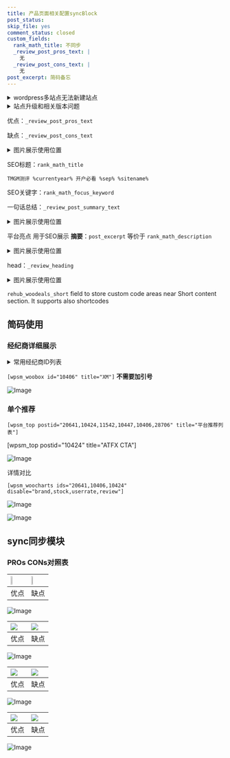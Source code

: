 ```yaml
---
title: 产品页面相关配置syncBlock
post_status: 
skip_file: yes
comment_status: closed
custom_fields:
  rank_math_title: 不同步
  _review_post_pros_text: |
    无
  _review_post_cons_text: |
    无
post_excerpt: 简码备忘
---
```

<details><summary>wordpress多站点无法新建站点</summary>

<li>和报错需要清理cookies一样的原因</li>
<li>wp-config.php里面<code>define( 'SUBDOMAIN_INSTALL', false );//子域名安装</code></li>
<li>新建子站点是用<code>define( 'SUBDOMAIN_INSTALL', true);//子域名安装</code> 完成以后，改成<code>false</code></li>
</details>

<details><summary>站点升级和相关版本问题</summary>

<p>wordpress：5.9.9
woocommerce：7.5.1
出现问题的地方：主题选项里面>><strong>Product layout >>compact style</strong></p>
<p>如何出现没有用过的字段 导致无法保存。先导出配置 然后进行修改，后面再次恢复即可。</p>
<p>出现部分字段无法显示时，需要返回默认布局后，对产品进行保存就好了。</p>
<p></p>
</details>

优点：`_review_post_pros_text`

缺点：`_review_post_cons_text`

<details><summary>图片展示使用位置</summary>

<img src="https://prod-files-secure.s3.us-west-2.amazonaws.com/39ed1227-6d7d-4570-be36-9ccd4a2c4241/f51d3d83-55d4-4bdf-9604-f37ec77ab556/Untitled.png?X-Amz-Algorithm=AWS4-HMAC-SHA256&X-Amz-Content-Sha256=UNSIGNED-PAYLOAD&X-Amz-Credential=ASIAZI2LB466UDZXMFCS%2F20250308%2Fus-west-2%2Fs3%2Faws4_request&X-Amz-Date=20250308T045523Z&X-Amz-Expires=3600&X-Amz-Security-Token=IQoJb3JpZ2luX2VjEAwaCXVzLXdlc3QtMiJGMEQCIAH4PNjn6kY0NyApPZMWtMe%2B774J0K2S4tbJfQ2osj%2BHAiAX8%2BJ7kejcs00gyeRCNSn97G35Zc%2BGe6SHkgZU6BxYaCr%2FAwhVEAAaDDYzNzQyMzE4MzgwNSIMDfwyx4nLI%2F9VbiKgKtwD196McOLNbnchKVt0nMAZK4V7LzaOb28EX58bZIkQtAcElQeGLu9Z1PmsubEPXxaRGRDn%2FpttUnOjgWizePD0CYEXh5Eyo3%2BPL7zx9gYA4DRxCOo%2FNDKH8GOFWLt8PcIhg1X9mKef659GAhEAYEhknf28DITgJX7M3H6qSL6qSYTtOsJQGgKfr66iD4YZCWoXRTxrJ%2FKb55ttaDXeltwV79Rd2g148hTdxrYFRuUMU%2BkgC%2BAjAmjcOCt1v%2Fjp96eJRjWNrAIFSh%2BF0I6kUdGX%2FdCMLSutHuMdkDjZ3KjO%2FXep04kOsV8F0gPH8kyvUpb3MTwFkNkp7sMpaWUyApkDqSsVrBty06ujmOvlf0pg1zdT0CHY2H77IYAFi841N9Egt5FGo%2Fu8mIoDG0znAM4t5XP1UtycOnb6hY5VdhY2AZHyJP8u2%2Fi%2F5%2FV2EF8OoCjVipUp%2BLNUTyfuaX1rFyPmL3P%2FQ5Lj6QPE44OMw6ZvSxHZFxRNroZL9XOzKCoUDn%2FDQwwF400ywvAWvS8RNk3T6H94f0BTUqDcXeSq8n9Z7%2BJhGnbB4p9nSLEHG8H7aLDYgNHxRlwDVSCNU5rLHHx0qjWwPVT%2BFe8v2I2anB2XR%2FhgQXBmZ6T1bYULtjkw6%2FmuvgY6pgGMdFidNus82KtWPKibQ0S6TFgwHzXErJ%2FOfPUTwqt%2FXbH%2B9sRMCFaQVULJ0HXb6RXKfhr2omWxzeE0xv1jp7g1yLJYdayMfUc%2BoVjs5lzPznRcu%2BR5izGwQeICCYa1Iz6LU6dtmq4kzNq9ipQvh2qJo1cy97gTzCnIjhZ3iCde6SYlqmLBOt%2B1VLUee0WufR8lbFeKRwiNXIO79s3a9pdgGuzFZm%2Fm&X-Amz-Signature=d6b3a6f51f750ef8738ca219e7ae31dd32d941208e075e59c6491ea6a3059efe&X-Amz-SignedHeaders=host&x-id=GetObject" alt="Image">
</details>

SEO标题：`rank_math_title`

`TMGM测评 %currentyear% 开户必看 %sep% %sitename%`

SEO关键字：`rank_math_focus_keyword`

一句话总结：`_review_post_summary_text`

<details><summary>图片展示使用位置</summary>

<img src="https://prod-files-secure.s3.us-west-2.amazonaws.com/39ed1227-6d7d-4570-be36-9ccd4a2c4241/4b96a922-296c-4f4e-8630-d1c870cbce01/Untitled.png?X-Amz-Algorithm=AWS4-HMAC-SHA256&X-Amz-Content-Sha256=UNSIGNED-PAYLOAD&X-Amz-Credential=ASIAZI2LB466T5S6A44C%2F20250308%2Fus-west-2%2Fs3%2Faws4_request&X-Amz-Date=20250308T045525Z&X-Amz-Expires=3600&X-Amz-Security-Token=IQoJb3JpZ2luX2VjEAwaCXVzLXdlc3QtMiJIMEYCIQCq4TjgMJxSMIOmbt2AF9zqSghKT7mjsmhs9vATklOEkAIhAKksVV54qXFwFxDNCYAVdp28IhaJIDlCXa2IFILcFreoKv8DCFUQABoMNjM3NDIzMTgzODA1IgyaAwJ%2F1nmWdh63yGAq3AOrioVK0vqwBYKdmRRglCKioBYqjlqO5p%2BA5vhydwKECynxuDuo%2FTH%2FAJQdLEwNTpYsFODIUmLYkcMsUu7Dq%2Bh9jIKGV4IckeeMiw8BBLh2C%2B9U6Ize45I7h7%2BpS3PJF4bf2tXxZVyKJedKT1T3ZvQRuQZN%2BboJp0XowZzvxpIMitKyQfQq1usEq1WsLP1PIhPXlpDNI9bYyLE3yQNnUGSO8XQYh0W2Z5cC7SRUr5wIWtf3H43Sj22ZZj44QWtNuflRIJZMCKr2usyyHZ8zmklvyoi3wEJZqFuAcukeaJgBSQYhB%2FuQd0cl0EPXP5LBnjf2vtnBpA7ZnV9J1%2FhZC0t8r8j0dzZNKlCeK2x1NlglrM27smKm2LzrCsZni4wwrSgbYcf5gQ%2FHMUERd8E4Fb4kzTLgwktPr3Vqa%2Fdv3op4STxD7nI1rsFHvqaM%2F9TRf%2Btdmm%2FR%2FrfF0vX3EaCjB%2B2cNGMy9DMS6LsmPeI8HcvOXCE1AbRDnOdbmrNu2rtndIuhWMpNNlAx32foY64eoU53t4DUWQyUmUqveBthanNNOWxXGyY6H8502q66UdaVORo7zrrVZmKjlUbwKuNKzDR4ZL41wVoltHcFYBU%2BEghJEhwUYDYRatkUqg73QDCb%2Bq6%2BBjqkATLSZH4Px%2FlWmFJr061%2FDpkTKk14n%2B%2BEE8z8hyCKgYO8jCVISdqFX%2Fc8n1FqQ7549ldxcj91y%2B2kV5lqQhJ3VJ6IOVOi7VsO7hgcnd6kIeV6uBC2Xhet4yJYIzoh0nFPWqTwzX5AXIUts%2FBkms5mCccle2UoxkKGb1VwbKwgaBe3HD79eYUkSeaaBsBRNFtq8UzY73NZrCPrBRea6pbLxkGzVCme&X-Amz-Signature=602f78008f2d6324d90736cc8c6af1530f35261c87e8bca1c03cf13e2945c221&X-Amz-SignedHeaders=host&x-id=GetObject" alt="Image">
</details>

平台亮点 用于SEO展示 **摘要**：`post_excerpt`  等价于 `rank_math_description`

<details><summary>图片展示使用位置</summary>

<img src="https://prod-files-secure.s3.us-west-2.amazonaws.com/39ed1227-6d7d-4570-be36-9ccd4a2c4241/1ee11f63-b60a-4dfe-a7a7-d58ff23b5d88/Untitled.png?X-Amz-Algorithm=AWS4-HMAC-SHA256&X-Amz-Content-Sha256=UNSIGNED-PAYLOAD&X-Amz-Credential=ASIAZI2LB466W4F5FRSV%2F20250308%2Fus-west-2%2Fs3%2Faws4_request&X-Amz-Date=20250308T045526Z&X-Amz-Expires=3600&X-Amz-Security-Token=IQoJb3JpZ2luX2VjEAwaCXVzLXdlc3QtMiJHMEUCIQCI%2BGkc027VVPuKeFCPGxNitLLjOc6Aqd0hp%2Fzpr8lOpQIgdHSI2c%2FqvZ1XrYchenIJerUVLS8yR9sg0woaccGmlC4q%2FwMIVRAAGgw2Mzc0MjMxODM4MDUiDEGZ5lY5EWRIiCsyiircA5mSVVkdSRCBuB79puFkjFR1lbMNAgK5q8qgbumAYkDRnHL2UiKLSs0zLWrbBxyGVqyuoSwxh7QuEXlPYEgtBd63AMkDbzyqkKRejzC2ocbqL9zPWLyv3%2Fjbpww61lRCO1dwYPejgUzLUIWOVEbdDJ8ttZ30iwlHQlMCsI8h%2BKcIWox8iZE6iKWAzqMTmeNAMNEkl3qP%2B9FtUEe%2FOFGONFnqfrfE0eFpcv5NtPAYeUqsHiTGdNMrmOw%2BcW3Oi3n%2B%2FtI9%2Bxb6CL0647u0%2FieNWWvLfmYddfgF3Qk8eGwbfe5mM4n06Nj5mCdLYLqQcEDebXA14EnnulT73%2FCtH0KbtmdjoudFPpsWDbHXWf%2FG6cU3RZNW23m%2BOmfeUtVFgvizK2l6nS8Iv5a%2FTcPMTSJyTj5jtRPUB2l79X0Bpc2jU%2Ft6reJi%2BbOxbAIsKjVqRAauvFH6L0gTakabvo7bxFtGCzV2zeMWGU7mANxTpO4A1NECIH9un%2FIfs0zqfzrkeEQfycUdvH64LKXQgRbcWidsqBiVFS2vHrAXbsjkrnB0fNDYCMnQhYlcu2KPnua9Uv70JKc7EIE5LANP5%2BaoWQwCJdpak81Zs6N9A04PO%2FexOCIlBOVFnfPSq3FOiHWoMIP6rr4GOqUBT5RZJCXyvvroYTr5TIkhfYyy%2FhAR4xNsxwXHK58%2FUocnJJpAFPOpsTxrVRG07CMMDPY3fXPrFV5eSD7u309W9IPb2svYnCBJYUOM%2BaznXTnPn8vXHw3Cr31zD2bptVGx2EkgsfuDdPr3MxRVlzUFbF0rN%2BO%2BDYfaQAPOv5N7MrPXDSsZU5RX0cZyHtw4Tw%2B9lziV7kIi9g4oD6TUoFz26W31Ezfy&X-Amz-Signature=d7a2db45cde6c5f4a8b5c0341e9f76cd9f603f184c5f2f7108f113d144c2a208&X-Amz-SignedHeaders=host&x-id=GetObject" alt="Image">
<img src="https://prod-files-secure.s3.us-west-2.amazonaws.com/39ed1227-6d7d-4570-be36-9ccd4a2c4241/ad4118b5-78d8-4fbe-801e-3b29b5d99c01/Untitled.png?X-Amz-Algorithm=AWS4-HMAC-SHA256&X-Amz-Content-Sha256=UNSIGNED-PAYLOAD&X-Amz-Credential=ASIAZI2LB466W4F5FRSV%2F20250308%2Fus-west-2%2Fs3%2Faws4_request&X-Amz-Date=20250308T045526Z&X-Amz-Expires=3600&X-Amz-Security-Token=IQoJb3JpZ2luX2VjEAwaCXVzLXdlc3QtMiJHMEUCIQCI%2BGkc027VVPuKeFCPGxNitLLjOc6Aqd0hp%2Fzpr8lOpQIgdHSI2c%2FqvZ1XrYchenIJerUVLS8yR9sg0woaccGmlC4q%2FwMIVRAAGgw2Mzc0MjMxODM4MDUiDEGZ5lY5EWRIiCsyiircA5mSVVkdSRCBuB79puFkjFR1lbMNAgK5q8qgbumAYkDRnHL2UiKLSs0zLWrbBxyGVqyuoSwxh7QuEXlPYEgtBd63AMkDbzyqkKRejzC2ocbqL9zPWLyv3%2Fjbpww61lRCO1dwYPejgUzLUIWOVEbdDJ8ttZ30iwlHQlMCsI8h%2BKcIWox8iZE6iKWAzqMTmeNAMNEkl3qP%2B9FtUEe%2FOFGONFnqfrfE0eFpcv5NtPAYeUqsHiTGdNMrmOw%2BcW3Oi3n%2B%2FtI9%2Bxb6CL0647u0%2FieNWWvLfmYddfgF3Qk8eGwbfe5mM4n06Nj5mCdLYLqQcEDebXA14EnnulT73%2FCtH0KbtmdjoudFPpsWDbHXWf%2FG6cU3RZNW23m%2BOmfeUtVFgvizK2l6nS8Iv5a%2FTcPMTSJyTj5jtRPUB2l79X0Bpc2jU%2Ft6reJi%2BbOxbAIsKjVqRAauvFH6L0gTakabvo7bxFtGCzV2zeMWGU7mANxTpO4A1NECIH9un%2FIfs0zqfzrkeEQfycUdvH64LKXQgRbcWidsqBiVFS2vHrAXbsjkrnB0fNDYCMnQhYlcu2KPnua9Uv70JKc7EIE5LANP5%2BaoWQwCJdpak81Zs6N9A04PO%2FexOCIlBOVFnfPSq3FOiHWoMIP6rr4GOqUBT5RZJCXyvvroYTr5TIkhfYyy%2FhAR4xNsxwXHK58%2FUocnJJpAFPOpsTxrVRG07CMMDPY3fXPrFV5eSD7u309W9IPb2svYnCBJYUOM%2BaznXTnPn8vXHw3Cr31zD2bptVGx2EkgsfuDdPr3MxRVlzUFbF0rN%2BO%2BDYfaQAPOv5N7MrPXDSsZU5RX0cZyHtw4Tw%2B9lziV7kIi9g4oD6TUoFz26W31Ezfy&X-Amz-Signature=b30e257953afe970647c39801add77e21bf461945e8c28bece2fd9a769a007a2&X-Amz-SignedHeaders=host&x-id=GetObject" alt="Image">
<img src="https://prod-files-secure.s3.us-west-2.amazonaws.com/39ed1227-6d7d-4570-be36-9ccd4a2c4241/a38cf7c9-a79c-4b64-9e94-13589fe0758b/Untitled.png?X-Amz-Algorithm=AWS4-HMAC-SHA256&X-Amz-Content-Sha256=UNSIGNED-PAYLOAD&X-Amz-Credential=ASIAZI2LB466W4F5FRSV%2F20250308%2Fus-west-2%2Fs3%2Faws4_request&X-Amz-Date=20250308T045526Z&X-Amz-Expires=3600&X-Amz-Security-Token=IQoJb3JpZ2luX2VjEAwaCXVzLXdlc3QtMiJHMEUCIQCI%2BGkc027VVPuKeFCPGxNitLLjOc6Aqd0hp%2Fzpr8lOpQIgdHSI2c%2FqvZ1XrYchenIJerUVLS8yR9sg0woaccGmlC4q%2FwMIVRAAGgw2Mzc0MjMxODM4MDUiDEGZ5lY5EWRIiCsyiircA5mSVVkdSRCBuB79puFkjFR1lbMNAgK5q8qgbumAYkDRnHL2UiKLSs0zLWrbBxyGVqyuoSwxh7QuEXlPYEgtBd63AMkDbzyqkKRejzC2ocbqL9zPWLyv3%2Fjbpww61lRCO1dwYPejgUzLUIWOVEbdDJ8ttZ30iwlHQlMCsI8h%2BKcIWox8iZE6iKWAzqMTmeNAMNEkl3qP%2B9FtUEe%2FOFGONFnqfrfE0eFpcv5NtPAYeUqsHiTGdNMrmOw%2BcW3Oi3n%2B%2FtI9%2Bxb6CL0647u0%2FieNWWvLfmYddfgF3Qk8eGwbfe5mM4n06Nj5mCdLYLqQcEDebXA14EnnulT73%2FCtH0KbtmdjoudFPpsWDbHXWf%2FG6cU3RZNW23m%2BOmfeUtVFgvizK2l6nS8Iv5a%2FTcPMTSJyTj5jtRPUB2l79X0Bpc2jU%2Ft6reJi%2BbOxbAIsKjVqRAauvFH6L0gTakabvo7bxFtGCzV2zeMWGU7mANxTpO4A1NECIH9un%2FIfs0zqfzrkeEQfycUdvH64LKXQgRbcWidsqBiVFS2vHrAXbsjkrnB0fNDYCMnQhYlcu2KPnua9Uv70JKc7EIE5LANP5%2BaoWQwCJdpak81Zs6N9A04PO%2FexOCIlBOVFnfPSq3FOiHWoMIP6rr4GOqUBT5RZJCXyvvroYTr5TIkhfYyy%2FhAR4xNsxwXHK58%2FUocnJJpAFPOpsTxrVRG07CMMDPY3fXPrFV5eSD7u309W9IPb2svYnCBJYUOM%2BaznXTnPn8vXHw3Cr31zD2bptVGx2EkgsfuDdPr3MxRVlzUFbF0rN%2BO%2BDYfaQAPOv5N7MrPXDSsZU5RX0cZyHtw4Tw%2B9lziV7kIi9g4oD6TUoFz26W31Ezfy&X-Amz-Signature=4d70c29fb2d92f47e8a31828955c49e492d24bc4cca0078d9e798c9ba65dacf9&X-Amz-SignedHeaders=host&x-id=GetObject" alt="Image">
<img src="https://prod-files-secure.s3.us-west-2.amazonaws.com/39ed1227-6d7d-4570-be36-9ccd4a2c4241/7da6fc1e-d2ac-42ae-8c75-cb5749aa18f6/Untitled.png?X-Amz-Algorithm=AWS4-HMAC-SHA256&X-Amz-Content-Sha256=UNSIGNED-PAYLOAD&X-Amz-Credential=ASIAZI2LB466W4F5FRSV%2F20250308%2Fus-west-2%2Fs3%2Faws4_request&X-Amz-Date=20250308T045526Z&X-Amz-Expires=3600&X-Amz-Security-Token=IQoJb3JpZ2luX2VjEAwaCXVzLXdlc3QtMiJHMEUCIQCI%2BGkc027VVPuKeFCPGxNitLLjOc6Aqd0hp%2Fzpr8lOpQIgdHSI2c%2FqvZ1XrYchenIJerUVLS8yR9sg0woaccGmlC4q%2FwMIVRAAGgw2Mzc0MjMxODM4MDUiDEGZ5lY5EWRIiCsyiircA5mSVVkdSRCBuB79puFkjFR1lbMNAgK5q8qgbumAYkDRnHL2UiKLSs0zLWrbBxyGVqyuoSwxh7QuEXlPYEgtBd63AMkDbzyqkKRejzC2ocbqL9zPWLyv3%2Fjbpww61lRCO1dwYPejgUzLUIWOVEbdDJ8ttZ30iwlHQlMCsI8h%2BKcIWox8iZE6iKWAzqMTmeNAMNEkl3qP%2B9FtUEe%2FOFGONFnqfrfE0eFpcv5NtPAYeUqsHiTGdNMrmOw%2BcW3Oi3n%2B%2FtI9%2Bxb6CL0647u0%2FieNWWvLfmYddfgF3Qk8eGwbfe5mM4n06Nj5mCdLYLqQcEDebXA14EnnulT73%2FCtH0KbtmdjoudFPpsWDbHXWf%2FG6cU3RZNW23m%2BOmfeUtVFgvizK2l6nS8Iv5a%2FTcPMTSJyTj5jtRPUB2l79X0Bpc2jU%2Ft6reJi%2BbOxbAIsKjVqRAauvFH6L0gTakabvo7bxFtGCzV2zeMWGU7mANxTpO4A1NECIH9un%2FIfs0zqfzrkeEQfycUdvH64LKXQgRbcWidsqBiVFS2vHrAXbsjkrnB0fNDYCMnQhYlcu2KPnua9Uv70JKc7EIE5LANP5%2BaoWQwCJdpak81Zs6N9A04PO%2FexOCIlBOVFnfPSq3FOiHWoMIP6rr4GOqUBT5RZJCXyvvroYTr5TIkhfYyy%2FhAR4xNsxwXHK58%2FUocnJJpAFPOpsTxrVRG07CMMDPY3fXPrFV5eSD7u309W9IPb2svYnCBJYUOM%2BaznXTnPn8vXHw3Cr31zD2bptVGx2EkgsfuDdPr3MxRVlzUFbF0rN%2BO%2BDYfaQAPOv5N7MrPXDSsZU5RX0cZyHtw4Tw%2B9lziV7kIi9g4oD6TUoFz26W31Ezfy&X-Amz-Signature=632ad3d7707312bb2a2add9196b1a19a422780036343d6bab55267e369eb30b3&X-Amz-SignedHeaders=host&x-id=GetObject" alt="Image">
<img src="https://prod-files-secure.s3.us-west-2.amazonaws.com/39ed1227-6d7d-4570-be36-9ccd4a2c4241/7e97f40a-eaee-47f5-b2f9-475f96808fa7/Untitled.png?X-Amz-Algorithm=AWS4-HMAC-SHA256&X-Amz-Content-Sha256=UNSIGNED-PAYLOAD&X-Amz-Credential=ASIAZI2LB466W4F5FRSV%2F20250308%2Fus-west-2%2Fs3%2Faws4_request&X-Amz-Date=20250308T045526Z&X-Amz-Expires=3600&X-Amz-Security-Token=IQoJb3JpZ2luX2VjEAwaCXVzLXdlc3QtMiJHMEUCIQCI%2BGkc027VVPuKeFCPGxNitLLjOc6Aqd0hp%2Fzpr8lOpQIgdHSI2c%2FqvZ1XrYchenIJerUVLS8yR9sg0woaccGmlC4q%2FwMIVRAAGgw2Mzc0MjMxODM4MDUiDEGZ5lY5EWRIiCsyiircA5mSVVkdSRCBuB79puFkjFR1lbMNAgK5q8qgbumAYkDRnHL2UiKLSs0zLWrbBxyGVqyuoSwxh7QuEXlPYEgtBd63AMkDbzyqkKRejzC2ocbqL9zPWLyv3%2Fjbpww61lRCO1dwYPejgUzLUIWOVEbdDJ8ttZ30iwlHQlMCsI8h%2BKcIWox8iZE6iKWAzqMTmeNAMNEkl3qP%2B9FtUEe%2FOFGONFnqfrfE0eFpcv5NtPAYeUqsHiTGdNMrmOw%2BcW3Oi3n%2B%2FtI9%2Bxb6CL0647u0%2FieNWWvLfmYddfgF3Qk8eGwbfe5mM4n06Nj5mCdLYLqQcEDebXA14EnnulT73%2FCtH0KbtmdjoudFPpsWDbHXWf%2FG6cU3RZNW23m%2BOmfeUtVFgvizK2l6nS8Iv5a%2FTcPMTSJyTj5jtRPUB2l79X0Bpc2jU%2Ft6reJi%2BbOxbAIsKjVqRAauvFH6L0gTakabvo7bxFtGCzV2zeMWGU7mANxTpO4A1NECIH9un%2FIfs0zqfzrkeEQfycUdvH64LKXQgRbcWidsqBiVFS2vHrAXbsjkrnB0fNDYCMnQhYlcu2KPnua9Uv70JKc7EIE5LANP5%2BaoWQwCJdpak81Zs6N9A04PO%2FexOCIlBOVFnfPSq3FOiHWoMIP6rr4GOqUBT5RZJCXyvvroYTr5TIkhfYyy%2FhAR4xNsxwXHK58%2FUocnJJpAFPOpsTxrVRG07CMMDPY3fXPrFV5eSD7u309W9IPb2svYnCBJYUOM%2BaznXTnPn8vXHw3Cr31zD2bptVGx2EkgsfuDdPr3MxRVlzUFbF0rN%2BO%2BDYfaQAPOv5N7MrPXDSsZU5RX0cZyHtw4Tw%2B9lziV7kIi9g4oD6TUoFz26W31Ezfy&X-Amz-Signature=6811fd58569c8c8302484fcbc29b3a0483bf8ba703ee87e503afbb4710f5135a&X-Amz-SignedHeaders=host&x-id=GetObject" alt="Image">
</details>

head：`_review_heading`

<details><summary>图片展示使用位置</summary>

<img src="https://prod-files-secure.s3.us-west-2.amazonaws.com/39ed1227-6d7d-4570-be36-9ccd4a2c4241/3a4650ad-9887-415c-889a-edd51fa54f27/Untitled.png?X-Amz-Algorithm=AWS4-HMAC-SHA256&X-Amz-Content-Sha256=UNSIGNED-PAYLOAD&X-Amz-Credential=ASIAZI2LB466V7I6ZIJX%2F20250308%2Fus-west-2%2Fs3%2Faws4_request&X-Amz-Date=20250308T045526Z&X-Amz-Expires=3600&X-Amz-Security-Token=IQoJb3JpZ2luX2VjEAwaCXVzLXdlc3QtMiJHMEUCIQC%2Bl5ZJG96FculY2%2Bl8JcKXdxtDIr0GRVyB5J88snIgrgIgNxhaTRXdwp1SyjKuGGyaGcj8O676bmNeiORLbbdDF3Qq%2FwMIVRAAGgw2Mzc0MjMxODM4MDUiDHg89UmVtM5UutZD6SrcA8u03orBjGjVh9cAfhXGN8Oj5k74L7vvOZnq2U4cJoD421X6BuU1h54KBiH9eblNQkbjM1NlLMMvjS9Tnzom0IP2%2FNPbmjFNetwsg%2BQAvu53lXezWWEywn9uHk9tNasCGrwXRAxx2mCWXdI0Tc1UhdTq7SrZfpy9BunndEdl6ZB%2BgKY%2BpCLbIDoZr8tJzhqiO6%2FOJQb8Yp7Tj5BcVt%2FIVMZvscohl7UC2Tdx5n7JIlFgWjiSLmYvZdVwtMfMwsdsuCQYRLzjOP8vSfzywzPhDKmmXhtUrdUmAlhNftlRRzcWcDQ5tpLRrc8%2B5gbJ0jHjhUtBaP9lk3mWOzoQUBWbNkJQtWmkAY7bE2WAtRMWJiVu3rtvynIJQdp6QboIq42JOx%2BQFS7xyx9XsBiPZM24Uiccdu2aGp2tbOVIo3jMDRPGEj4Z8q0Wl6BQIVUOIEtcopdlDuZnunpInfOfxCNi5JgKB97mmHvw6p9coGmbyOuG3UI8SuOluhiP9Ip1zIvGh9%2Fdsqc6rWGwLi9Qftz%2FyrHrizrxS0EA1g%2Fu%2B2wInIdJA2%2B9Acew8ubpnkKSgC%2BJTkW0aW7GYyzxBBgqj94YnzOQpAV1Oej%2BxMrdHMCd7mbR0XbzT9a4DDCiER4LMMz5rr4GOqUBLb1KeC1EgEn5wuTS5LXZY49IZUFcJgvdiM3pe0MCb83bxkQLXcOOYPEp%2Fkp2RLovxERGBBAm1G6druporCHUaHvDM8ZiZhTwaBr1waDMZgVcvwiuU5xU4yCitqcEVIeBs3GdESPmb3R5g32eSuSBv3g4nLxu2QvTFUhSQwMZkgZAWTPL%2BhBETinCAH2fTnfzGaZtW2WzmOqik9yUWA%2FauxfS08g%2F&X-Amz-Signature=0c255519bbef28e64e2bc348dca8c79e3964d2e9541d4e34eb5ca22424db385e&X-Amz-SignedHeaders=host&x-id=GetObject" alt="Image">
</details>

`rehub_woodeals_short`	field to store custom code areas near Short content section. It supports also shortcodes



## 简码使用

### 经纪商详细展示

<details><summary>常用经纪商ID列表</summary>

<pre><code class="php">嘉盛 ===> 20641  [wpsm_woobox id="20641" title="嘉盛"]
易信easymarkets ===> 11542  [wpsm_woobox id="11542" title="易信easymarkets"]
ATFX外汇 ===> 10424  [wpsm_woobox id="10424" title="ATFX"]
XM ===> 10406  [wpsm_woobox id="10406" title="XM"]
TMGM ===> 29622  [wpsm_woobox id="29622" title="TMGM"]
HYCM ===> 10447  [wpsm_woobox id="10447" title="HYCM"]
fpmarkets澳福外汇 ===> 20639  [wpsm_woobox id="20639" title="fpmarkets澳福外汇"]</code></pre>
</details>

`[wpsm_woobox id="10406" title="XM"]` **不需要加引号**

![Image](https://prod-files-secure.s3.us-west-2.amazonaws.com/39ed1227-6d7d-4570-be36-9ccd4a2c4241/4f898f9d-0fa7-4e43-acd3-ac6bc7be575a/Untitled.png?X-Amz-Algorithm=AWS4-HMAC-SHA256&X-Amz-Content-Sha256=UNSIGNED-PAYLOAD&X-Amz-Credential=ASIAZI2LB46645SBHYZZ%2F20250308%2Fus-west-2%2Fs3%2Faws4_request&X-Amz-Date=20250308T045521Z&X-Amz-Expires=3600&X-Amz-Security-Token=IQoJb3JpZ2luX2VjEAwaCXVzLXdlc3QtMiJGMEQCIQChMEcwx2DhpRfumTTZJmPY3k%2BsQXznXGZlMY9YLvE%2BdwIfULUrGf8OF1X7XyxnpjDAvBH5HXTttj5TPwSdou7yQSr%2FAwhVEAAaDDYzNzQyMzE4MzgwNSIMq7Bm1ZQVqrUMNo%2FyKtwDjRUnMpTdKTVUy%2FMTl15xDREScAagb6GVXq88LuS78MtwfK9n%2FKQc1%2BAHSi8VUgNKQlp3tZP%2Fkvx17T%2FUH9YeZXT57bkV9pbtCqVsPrXEdB%2FLJnpUZ2hDwSnP3iZFl3o%2BUOL8yDY52Hu0SUV3fwevfwrsk6w9ZySoe9EKgWVZnUq2Ik4M8flYWZUiSvGCh4P6ybkEcWr53ckELROMW1eWDvIBOSxSBBj8RSwPAA378Zj9cAA8a%2Ff9pgkhTiLmAzBrd8yvpUN3%2BkcnSJ8pwy50%2FqPz%2Fu5%2FICXIxoA4rcRtDi58HHS9mMx655chLBhpiqRtHgz9nmLl7PNx1Uk5F3UZgBqhulQI9K06GhRS3he%2BDCCk%2FUwJLHL7%2BrG2Cpt7J9q2U2vMDw9Kyn0v1aOlYEHb0GaZTw6RIYbCFMRpdCrcRhtG3rXqRQFNsXnL47cY%2BHqAyCVaP3Oz7mrmdvY%2FM66212zj70NpluLzni2wB4vZnKlrIA%2FmmMPQ0KICgCRGXtF0rrCnkjF%2FSAxm6eTAcw6yjmpmk0dl8kZzvSrYGei1GuFli2SNM8N%2FMuOFwONI0%2B3Yi0bkBa6Sb7cpGfihMcBWwow0bC3MK8ScCURm76k1wFl7%2FQvZ%2BFMarBBJt8cw1vmuvgY6pgHAwPPLb4eOjRZEDZHGdjLrmyc4%2FXdOV3cjbLKZMf%2FIV0gG%2FjKTiG1Zwg1rCxclkPJYHZiowuSPmc%2BHktl9BAVEMoV3s5gMlASNBraAV2pSCC9Hd%2BeTy3C3OSx8EDymRfI1qSOg3BzdBEWotjDKs3Jbe91%2Be8aBpovED0FmiLIUpzeTE32DKvRdQTDgJSLNMpporbkfcaDHBToqiP0p%2BQlsY6vkcbnu&X-Amz-Signature=a551973ecca2d494519f30648c4e534b1abc3e63db77956aba86a540eaa09f04&X-Amz-SignedHeaders=host&x-id=GetObject)

### 单个推荐
`[wpsm_top postid="20641,10424,11542,10447,10406,28706" title="平台推荐列表"]`

[wpsm_top postid="10424" title="ATFX CTA"]

![Image](https://prod-files-secure.s3.us-west-2.amazonaws.com/39ed1227-6d7d-4570-be36-9ccd4a2c4241/5ac620dc-51a8-48b6-b55d-91f47299193c/Untitled.png?X-Amz-Algorithm=AWS4-HMAC-SHA256&X-Amz-Content-Sha256=UNSIGNED-PAYLOAD&X-Amz-Credential=ASIAZI2LB46645SBHYZZ%2F20250308%2Fus-west-2%2Fs3%2Faws4_request&X-Amz-Date=20250308T045521Z&X-Amz-Expires=3600&X-Amz-Security-Token=IQoJb3JpZ2luX2VjEAwaCXVzLXdlc3QtMiJGMEQCIQChMEcwx2DhpRfumTTZJmPY3k%2BsQXznXGZlMY9YLvE%2BdwIfULUrGf8OF1X7XyxnpjDAvBH5HXTttj5TPwSdou7yQSr%2FAwhVEAAaDDYzNzQyMzE4MzgwNSIMq7Bm1ZQVqrUMNo%2FyKtwDjRUnMpTdKTVUy%2FMTl15xDREScAagb6GVXq88LuS78MtwfK9n%2FKQc1%2BAHSi8VUgNKQlp3tZP%2Fkvx17T%2FUH9YeZXT57bkV9pbtCqVsPrXEdB%2FLJnpUZ2hDwSnP3iZFl3o%2BUOL8yDY52Hu0SUV3fwevfwrsk6w9ZySoe9EKgWVZnUq2Ik4M8flYWZUiSvGCh4P6ybkEcWr53ckELROMW1eWDvIBOSxSBBj8RSwPAA378Zj9cAA8a%2Ff9pgkhTiLmAzBrd8yvpUN3%2BkcnSJ8pwy50%2FqPz%2Fu5%2FICXIxoA4rcRtDi58HHS9mMx655chLBhpiqRtHgz9nmLl7PNx1Uk5F3UZgBqhulQI9K06GhRS3he%2BDCCk%2FUwJLHL7%2BrG2Cpt7J9q2U2vMDw9Kyn0v1aOlYEHb0GaZTw6RIYbCFMRpdCrcRhtG3rXqRQFNsXnL47cY%2BHqAyCVaP3Oz7mrmdvY%2FM66212zj70NpluLzni2wB4vZnKlrIA%2FmmMPQ0KICgCRGXtF0rrCnkjF%2FSAxm6eTAcw6yjmpmk0dl8kZzvSrYGei1GuFli2SNM8N%2FMuOFwONI0%2B3Yi0bkBa6Sb7cpGfihMcBWwow0bC3MK8ScCURm76k1wFl7%2FQvZ%2BFMarBBJt8cw1vmuvgY6pgHAwPPLb4eOjRZEDZHGdjLrmyc4%2FXdOV3cjbLKZMf%2FIV0gG%2FjKTiG1Zwg1rCxclkPJYHZiowuSPmc%2BHktl9BAVEMoV3s5gMlASNBraAV2pSCC9Hd%2BeTy3C3OSx8EDymRfI1qSOg3BzdBEWotjDKs3Jbe91%2Be8aBpovED0FmiLIUpzeTE32DKvRdQTDgJSLNMpporbkfcaDHBToqiP0p%2BQlsY6vkcbnu&X-Amz-Signature=c1729584795bdb929b8f25f7b4bf87d3d163d730a3247e8b71b19fa123b26eac&X-Amz-SignedHeaders=host&x-id=GetObject)

详情对比

`[wpsm_woocharts ids="20641,10406,10424" disable="brand,stock,userrate,review"]`

![Image](https://prod-files-secure.s3.us-west-2.amazonaws.com/39ed1227-6d7d-4570-be36-9ccd4a2c4241/bf3ba45f-b9f3-4295-8aef-b4a495fd25f4/Untitled.png?X-Amz-Algorithm=AWS4-HMAC-SHA256&X-Amz-Content-Sha256=UNSIGNED-PAYLOAD&X-Amz-Credential=ASIAZI2LB46645SBHYZZ%2F20250308%2Fus-west-2%2Fs3%2Faws4_request&X-Amz-Date=20250308T045521Z&X-Amz-Expires=3600&X-Amz-Security-Token=IQoJb3JpZ2luX2VjEAwaCXVzLXdlc3QtMiJGMEQCIQChMEcwx2DhpRfumTTZJmPY3k%2BsQXznXGZlMY9YLvE%2BdwIfULUrGf8OF1X7XyxnpjDAvBH5HXTttj5TPwSdou7yQSr%2FAwhVEAAaDDYzNzQyMzE4MzgwNSIMq7Bm1ZQVqrUMNo%2FyKtwDjRUnMpTdKTVUy%2FMTl15xDREScAagb6GVXq88LuS78MtwfK9n%2FKQc1%2BAHSi8VUgNKQlp3tZP%2Fkvx17T%2FUH9YeZXT57bkV9pbtCqVsPrXEdB%2FLJnpUZ2hDwSnP3iZFl3o%2BUOL8yDY52Hu0SUV3fwevfwrsk6w9ZySoe9EKgWVZnUq2Ik4M8flYWZUiSvGCh4P6ybkEcWr53ckELROMW1eWDvIBOSxSBBj8RSwPAA378Zj9cAA8a%2Ff9pgkhTiLmAzBrd8yvpUN3%2BkcnSJ8pwy50%2FqPz%2Fu5%2FICXIxoA4rcRtDi58HHS9mMx655chLBhpiqRtHgz9nmLl7PNx1Uk5F3UZgBqhulQI9K06GhRS3he%2BDCCk%2FUwJLHL7%2BrG2Cpt7J9q2U2vMDw9Kyn0v1aOlYEHb0GaZTw6RIYbCFMRpdCrcRhtG3rXqRQFNsXnL47cY%2BHqAyCVaP3Oz7mrmdvY%2FM66212zj70NpluLzni2wB4vZnKlrIA%2FmmMPQ0KICgCRGXtF0rrCnkjF%2FSAxm6eTAcw6yjmpmk0dl8kZzvSrYGei1GuFli2SNM8N%2FMuOFwONI0%2B3Yi0bkBa6Sb7cpGfihMcBWwow0bC3MK8ScCURm76k1wFl7%2FQvZ%2BFMarBBJt8cw1vmuvgY6pgHAwPPLb4eOjRZEDZHGdjLrmyc4%2FXdOV3cjbLKZMf%2FIV0gG%2FjKTiG1Zwg1rCxclkPJYHZiowuSPmc%2BHktl9BAVEMoV3s5gMlASNBraAV2pSCC9Hd%2BeTy3C3OSx8EDymRfI1qSOg3BzdBEWotjDKs3Jbe91%2Be8aBpovED0FmiLIUpzeTE32DKvRdQTDgJSLNMpporbkfcaDHBToqiP0p%2BQlsY6vkcbnu&X-Amz-Signature=017176f467bbce622a5138a3d0280e430945285fd93fc486302f506c4cfb2f33&X-Amz-SignedHeaders=host&x-id=GetObject)

![Image](https://prod-files-secure.s3.us-west-2.amazonaws.com/39ed1227-6d7d-4570-be36-9ccd4a2c4241/30bc56ef-f383-4b48-9768-2ebc9e436ec0/Untitled.png?X-Amz-Algorithm=AWS4-HMAC-SHA256&X-Amz-Content-Sha256=UNSIGNED-PAYLOAD&X-Amz-Credential=ASIAZI2LB46645SBHYZZ%2F20250308%2Fus-west-2%2Fs3%2Faws4_request&X-Amz-Date=20250308T045521Z&X-Amz-Expires=3600&X-Amz-Security-Token=IQoJb3JpZ2luX2VjEAwaCXVzLXdlc3QtMiJGMEQCIQChMEcwx2DhpRfumTTZJmPY3k%2BsQXznXGZlMY9YLvE%2BdwIfULUrGf8OF1X7XyxnpjDAvBH5HXTttj5TPwSdou7yQSr%2FAwhVEAAaDDYzNzQyMzE4MzgwNSIMq7Bm1ZQVqrUMNo%2FyKtwDjRUnMpTdKTVUy%2FMTl15xDREScAagb6GVXq88LuS78MtwfK9n%2FKQc1%2BAHSi8VUgNKQlp3tZP%2Fkvx17T%2FUH9YeZXT57bkV9pbtCqVsPrXEdB%2FLJnpUZ2hDwSnP3iZFl3o%2BUOL8yDY52Hu0SUV3fwevfwrsk6w9ZySoe9EKgWVZnUq2Ik4M8flYWZUiSvGCh4P6ybkEcWr53ckELROMW1eWDvIBOSxSBBj8RSwPAA378Zj9cAA8a%2Ff9pgkhTiLmAzBrd8yvpUN3%2BkcnSJ8pwy50%2FqPz%2Fu5%2FICXIxoA4rcRtDi58HHS9mMx655chLBhpiqRtHgz9nmLl7PNx1Uk5F3UZgBqhulQI9K06GhRS3he%2BDCCk%2FUwJLHL7%2BrG2Cpt7J9q2U2vMDw9Kyn0v1aOlYEHb0GaZTw6RIYbCFMRpdCrcRhtG3rXqRQFNsXnL47cY%2BHqAyCVaP3Oz7mrmdvY%2FM66212zj70NpluLzni2wB4vZnKlrIA%2FmmMPQ0KICgCRGXtF0rrCnkjF%2FSAxm6eTAcw6yjmpmk0dl8kZzvSrYGei1GuFli2SNM8N%2FMuOFwONI0%2B3Yi0bkBa6Sb7cpGfihMcBWwow0bC3MK8ScCURm76k1wFl7%2FQvZ%2BFMarBBJt8cw1vmuvgY6pgHAwPPLb4eOjRZEDZHGdjLrmyc4%2FXdOV3cjbLKZMf%2FIV0gG%2FjKTiG1Zwg1rCxclkPJYHZiowuSPmc%2BHktl9BAVEMoV3s5gMlASNBraAV2pSCC9Hd%2BeTy3C3OSx8EDymRfI1qSOg3BzdBEWotjDKs3Jbe91%2Be8aBpovED0FmiLIUpzeTE32DKvRdQTDgJSLNMpporbkfcaDHBToqiP0p%2BQlsY6vkcbnu&X-Amz-Signature=4869691e1889e674bead8e3b2bbf6625a1f1c0e0209baa838eb892bda66c6467&X-Amz-SignedHeaders=host&x-id=GetObject)

## sync同步模块

### PROs CONs对照表

| <img src="https://cdn.ifttt.fun/gh/jarlin8/OSS@main/icons/customize/pros.svg" height="auto" width="37.3%"> | <img src="https://cdn.ifttt.fun/gh/jarlin8/OSS@main/icons/customize/cons.svg" height="auto" width="28.8%"> |
| :--- | :--- |
| 优点 | 缺点 |

![Image](https://prod-files-secure.s3.us-west-2.amazonaws.com/39ed1227-6d7d-4570-be36-9ccd4a2c4241/8742b755-dfb5-4004-9a5f-d6e561664bd8/Untitled.png?X-Amz-Algorithm=AWS4-HMAC-SHA256&X-Amz-Content-Sha256=UNSIGNED-PAYLOAD&X-Amz-Credential=ASIAZI2LB46645SBHYZZ%2F20250308%2Fus-west-2%2Fs3%2Faws4_request&X-Amz-Date=20250308T045521Z&X-Amz-Expires=3600&X-Amz-Security-Token=IQoJb3JpZ2luX2VjEAwaCXVzLXdlc3QtMiJGMEQCIQChMEcwx2DhpRfumTTZJmPY3k%2BsQXznXGZlMY9YLvE%2BdwIfULUrGf8OF1X7XyxnpjDAvBH5HXTttj5TPwSdou7yQSr%2FAwhVEAAaDDYzNzQyMzE4MzgwNSIMq7Bm1ZQVqrUMNo%2FyKtwDjRUnMpTdKTVUy%2FMTl15xDREScAagb6GVXq88LuS78MtwfK9n%2FKQc1%2BAHSi8VUgNKQlp3tZP%2Fkvx17T%2FUH9YeZXT57bkV9pbtCqVsPrXEdB%2FLJnpUZ2hDwSnP3iZFl3o%2BUOL8yDY52Hu0SUV3fwevfwrsk6w9ZySoe9EKgWVZnUq2Ik4M8flYWZUiSvGCh4P6ybkEcWr53ckELROMW1eWDvIBOSxSBBj8RSwPAA378Zj9cAA8a%2Ff9pgkhTiLmAzBrd8yvpUN3%2BkcnSJ8pwy50%2FqPz%2Fu5%2FICXIxoA4rcRtDi58HHS9mMx655chLBhpiqRtHgz9nmLl7PNx1Uk5F3UZgBqhulQI9K06GhRS3he%2BDCCk%2FUwJLHL7%2BrG2Cpt7J9q2U2vMDw9Kyn0v1aOlYEHb0GaZTw6RIYbCFMRpdCrcRhtG3rXqRQFNsXnL47cY%2BHqAyCVaP3Oz7mrmdvY%2FM66212zj70NpluLzni2wB4vZnKlrIA%2FmmMPQ0KICgCRGXtF0rrCnkjF%2FSAxm6eTAcw6yjmpmk0dl8kZzvSrYGei1GuFli2SNM8N%2FMuOFwONI0%2B3Yi0bkBa6Sb7cpGfihMcBWwow0bC3MK8ScCURm76k1wFl7%2FQvZ%2BFMarBBJt8cw1vmuvgY6pgHAwPPLb4eOjRZEDZHGdjLrmyc4%2FXdOV3cjbLKZMf%2FIV0gG%2FjKTiG1Zwg1rCxclkPJYHZiowuSPmc%2BHktl9BAVEMoV3s5gMlASNBraAV2pSCC9Hd%2BeTy3C3OSx8EDymRfI1qSOg3BzdBEWotjDKs3Jbe91%2Be8aBpovED0FmiLIUpzeTE32DKvRdQTDgJSLNMpporbkfcaDHBToqiP0p%2BQlsY6vkcbnu&X-Amz-Signature=e27439105f5be1b6d55af36cfd7eedf2d1ab169593e32c46c6d32b10e79cf3ee&X-Amz-SignedHeaders=host&x-id=GetObject)

| <img src="https://cdn.ifttt.fun/gh/jarlin8/OSS@main/icons/customize/pros1.svg" height="auto"> | <img src="https://cdn.ifttt.fun/gh/jarlin8/OSS@main/icons/customize/cons1.svg" height="auto"> |
| :--- | :--- |
| 优点 | 缺点 |

![Image](https://prod-files-secure.s3.us-west-2.amazonaws.com/39ed1227-6d7d-4570-be36-9ccd4a2c4241/806358f8-c9c4-4e17-bb35-c6c76a5397a5/Untitled.png?X-Amz-Algorithm=AWS4-HMAC-SHA256&X-Amz-Content-Sha256=UNSIGNED-PAYLOAD&X-Amz-Credential=ASIAZI2LB46645SBHYZZ%2F20250308%2Fus-west-2%2Fs3%2Faws4_request&X-Amz-Date=20250308T045521Z&X-Amz-Expires=3600&X-Amz-Security-Token=IQoJb3JpZ2luX2VjEAwaCXVzLXdlc3QtMiJGMEQCIQChMEcwx2DhpRfumTTZJmPY3k%2BsQXznXGZlMY9YLvE%2BdwIfULUrGf8OF1X7XyxnpjDAvBH5HXTttj5TPwSdou7yQSr%2FAwhVEAAaDDYzNzQyMzE4MzgwNSIMq7Bm1ZQVqrUMNo%2FyKtwDjRUnMpTdKTVUy%2FMTl15xDREScAagb6GVXq88LuS78MtwfK9n%2FKQc1%2BAHSi8VUgNKQlp3tZP%2Fkvx17T%2FUH9YeZXT57bkV9pbtCqVsPrXEdB%2FLJnpUZ2hDwSnP3iZFl3o%2BUOL8yDY52Hu0SUV3fwevfwrsk6w9ZySoe9EKgWVZnUq2Ik4M8flYWZUiSvGCh4P6ybkEcWr53ckELROMW1eWDvIBOSxSBBj8RSwPAA378Zj9cAA8a%2Ff9pgkhTiLmAzBrd8yvpUN3%2BkcnSJ8pwy50%2FqPz%2Fu5%2FICXIxoA4rcRtDi58HHS9mMx655chLBhpiqRtHgz9nmLl7PNx1Uk5F3UZgBqhulQI9K06GhRS3he%2BDCCk%2FUwJLHL7%2BrG2Cpt7J9q2U2vMDw9Kyn0v1aOlYEHb0GaZTw6RIYbCFMRpdCrcRhtG3rXqRQFNsXnL47cY%2BHqAyCVaP3Oz7mrmdvY%2FM66212zj70NpluLzni2wB4vZnKlrIA%2FmmMPQ0KICgCRGXtF0rrCnkjF%2FSAxm6eTAcw6yjmpmk0dl8kZzvSrYGei1GuFli2SNM8N%2FMuOFwONI0%2B3Yi0bkBa6Sb7cpGfihMcBWwow0bC3MK8ScCURm76k1wFl7%2FQvZ%2BFMarBBJt8cw1vmuvgY6pgHAwPPLb4eOjRZEDZHGdjLrmyc4%2FXdOV3cjbLKZMf%2FIV0gG%2FjKTiG1Zwg1rCxclkPJYHZiowuSPmc%2BHktl9BAVEMoV3s5gMlASNBraAV2pSCC9Hd%2BeTy3C3OSx8EDymRfI1qSOg3BzdBEWotjDKs3Jbe91%2Be8aBpovED0FmiLIUpzeTE32DKvRdQTDgJSLNMpporbkfcaDHBToqiP0p%2BQlsY6vkcbnu&X-Amz-Signature=3e43ec927559baba693cc09b6ff54146d323086062d27a983d7d1a71ec44295a&X-Amz-SignedHeaders=host&x-id=GetObject)

| <img src="https://cdn.ifttt.fun/gh/jarlin8/OSS@main/icons/customize/pros2.svg" height="auto"> | <img src="https://cdn.ifttt.fun/gh/jarlin8/OSS@main/icons/customize/cons2.svg" height="auto"> |
| :--- | :--- |
| 优点 | 缺点 |

![Image](https://prod-files-secure.s3.us-west-2.amazonaws.com/39ed1227-6d7d-4570-be36-9ccd4a2c4241/a9245ec9-70dd-4005-b534-0d54315fc5f3/Untitled.png?X-Amz-Algorithm=AWS4-HMAC-SHA256&X-Amz-Content-Sha256=UNSIGNED-PAYLOAD&X-Amz-Credential=ASIAZI2LB46645SBHYZZ%2F20250308%2Fus-west-2%2Fs3%2Faws4_request&X-Amz-Date=20250308T045521Z&X-Amz-Expires=3600&X-Amz-Security-Token=IQoJb3JpZ2luX2VjEAwaCXVzLXdlc3QtMiJGMEQCIQChMEcwx2DhpRfumTTZJmPY3k%2BsQXznXGZlMY9YLvE%2BdwIfULUrGf8OF1X7XyxnpjDAvBH5HXTttj5TPwSdou7yQSr%2FAwhVEAAaDDYzNzQyMzE4MzgwNSIMq7Bm1ZQVqrUMNo%2FyKtwDjRUnMpTdKTVUy%2FMTl15xDREScAagb6GVXq88LuS78MtwfK9n%2FKQc1%2BAHSi8VUgNKQlp3tZP%2Fkvx17T%2FUH9YeZXT57bkV9pbtCqVsPrXEdB%2FLJnpUZ2hDwSnP3iZFl3o%2BUOL8yDY52Hu0SUV3fwevfwrsk6w9ZySoe9EKgWVZnUq2Ik4M8flYWZUiSvGCh4P6ybkEcWr53ckELROMW1eWDvIBOSxSBBj8RSwPAA378Zj9cAA8a%2Ff9pgkhTiLmAzBrd8yvpUN3%2BkcnSJ8pwy50%2FqPz%2Fu5%2FICXIxoA4rcRtDi58HHS9mMx655chLBhpiqRtHgz9nmLl7PNx1Uk5F3UZgBqhulQI9K06GhRS3he%2BDCCk%2FUwJLHL7%2BrG2Cpt7J9q2U2vMDw9Kyn0v1aOlYEHb0GaZTw6RIYbCFMRpdCrcRhtG3rXqRQFNsXnL47cY%2BHqAyCVaP3Oz7mrmdvY%2FM66212zj70NpluLzni2wB4vZnKlrIA%2FmmMPQ0KICgCRGXtF0rrCnkjF%2FSAxm6eTAcw6yjmpmk0dl8kZzvSrYGei1GuFli2SNM8N%2FMuOFwONI0%2B3Yi0bkBa6Sb7cpGfihMcBWwow0bC3MK8ScCURm76k1wFl7%2FQvZ%2BFMarBBJt8cw1vmuvgY6pgHAwPPLb4eOjRZEDZHGdjLrmyc4%2FXdOV3cjbLKZMf%2FIV0gG%2FjKTiG1Zwg1rCxclkPJYHZiowuSPmc%2BHktl9BAVEMoV3s5gMlASNBraAV2pSCC9Hd%2BeTy3C3OSx8EDymRfI1qSOg3BzdBEWotjDKs3Jbe91%2Be8aBpovED0FmiLIUpzeTE32DKvRdQTDgJSLNMpporbkfcaDHBToqiP0p%2BQlsY6vkcbnu&X-Amz-Signature=62ac8dc700e4b61ca938e6d1ece300078a7ef9042c64a661e9ef46aba10b5802&X-Amz-SignedHeaders=host&x-id=GetObject)

| <img src="https://cdn.ifttt.fun/gh/jarlin8/OSS@main/icons/customize/pros3.svg" height="auto"> | <img src="https://cdn.ifttt.fun/gh/jarlin8/OSS@main/icons/customize/cons3.svg" height="auto"> |
| :--- | :--- |
| 优点 | 缺点 |

![Image](https://prod-files-secure.s3.us-west-2.amazonaws.com/39ed1227-6d7d-4570-be36-9ccd4a2c4241/e1e580a2-2e5c-4780-9ff4-19c318fc2284/Untitled.png?X-Amz-Algorithm=AWS4-HMAC-SHA256&X-Amz-Content-Sha256=UNSIGNED-PAYLOAD&X-Amz-Credential=ASIAZI2LB46645SBHYZZ%2F20250308%2Fus-west-2%2Fs3%2Faws4_request&X-Amz-Date=20250308T045521Z&X-Amz-Expires=3600&X-Amz-Security-Token=IQoJb3JpZ2luX2VjEAwaCXVzLXdlc3QtMiJGMEQCIQChMEcwx2DhpRfumTTZJmPY3k%2BsQXznXGZlMY9YLvE%2BdwIfULUrGf8OF1X7XyxnpjDAvBH5HXTttj5TPwSdou7yQSr%2FAwhVEAAaDDYzNzQyMzE4MzgwNSIMq7Bm1ZQVqrUMNo%2FyKtwDjRUnMpTdKTVUy%2FMTl15xDREScAagb6GVXq88LuS78MtwfK9n%2FKQc1%2BAHSi8VUgNKQlp3tZP%2Fkvx17T%2FUH9YeZXT57bkV9pbtCqVsPrXEdB%2FLJnpUZ2hDwSnP3iZFl3o%2BUOL8yDY52Hu0SUV3fwevfwrsk6w9ZySoe9EKgWVZnUq2Ik4M8flYWZUiSvGCh4P6ybkEcWr53ckELROMW1eWDvIBOSxSBBj8RSwPAA378Zj9cAA8a%2Ff9pgkhTiLmAzBrd8yvpUN3%2BkcnSJ8pwy50%2FqPz%2Fu5%2FICXIxoA4rcRtDi58HHS9mMx655chLBhpiqRtHgz9nmLl7PNx1Uk5F3UZgBqhulQI9K06GhRS3he%2BDCCk%2FUwJLHL7%2BrG2Cpt7J9q2U2vMDw9Kyn0v1aOlYEHb0GaZTw6RIYbCFMRpdCrcRhtG3rXqRQFNsXnL47cY%2BHqAyCVaP3Oz7mrmdvY%2FM66212zj70NpluLzni2wB4vZnKlrIA%2FmmMPQ0KICgCRGXtF0rrCnkjF%2FSAxm6eTAcw6yjmpmk0dl8kZzvSrYGei1GuFli2SNM8N%2FMuOFwONI0%2B3Yi0bkBa6Sb7cpGfihMcBWwow0bC3MK8ScCURm76k1wFl7%2FQvZ%2BFMarBBJt8cw1vmuvgY6pgHAwPPLb4eOjRZEDZHGdjLrmyc4%2FXdOV3cjbLKZMf%2FIV0gG%2FjKTiG1Zwg1rCxclkPJYHZiowuSPmc%2BHktl9BAVEMoV3s5gMlASNBraAV2pSCC9Hd%2BeTy3C3OSx8EDymRfI1qSOg3BzdBEWotjDKs3Jbe91%2Be8aBpovED0FmiLIUpzeTE32DKvRdQTDgJSLNMpporbkfcaDHBToqiP0p%2BQlsY6vkcbnu&X-Amz-Signature=7bcaac819def666073ff7c20312e52e5b3b1fbba8301824a3df013ddff00b8c2&X-Amz-SignedHeaders=host&x-id=GetObject)